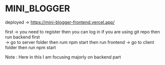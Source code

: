 # MINI_BLOGGER

deployed -> https://mini-blogger-frontend.vercel.app/

first -> you need to register then you can log in 
if you are using git repo
then run backend first  
-> go to server folder then rum npm start
then run frontend
-> go to client folder then run npm start

Note : Here in this I am focusing majorly on backend part
